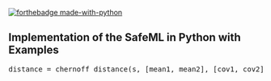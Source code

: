 [![forthebadge made-with-python](http://ForTheBadge.com/images/badges/made-with-python.svg)](https://www.python.org/)

## Implementation of the SafeML in Python with Examples

<pre>distance = chernoff_distance(s, [mean1, mean2], [cov1, cov2])</pre>
